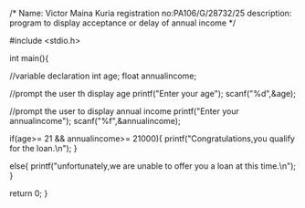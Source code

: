 /*
Name: Victor Maina Kuria 
registration no:PA106/G/28732/25
description: program to display acceptance or delay of annual income 
*/

#include <stdio.h>

int main(){

//variable declaration 
int age;
float annualincome;

//prompt the user th display age
printf("Enter your age");
scanf("%d",&age);

//prompt the user to display annual income
printf("Enter your annualincome");
scanf("%f",&annualincome);

if(age>= 21 && annualincome>= 21000){
printf("Congratulations,you qualify for the loan.\n");
}

else{
printf("unfortunately,we are unable to offer you a loan at this time.\n");
}

return 0;
}


